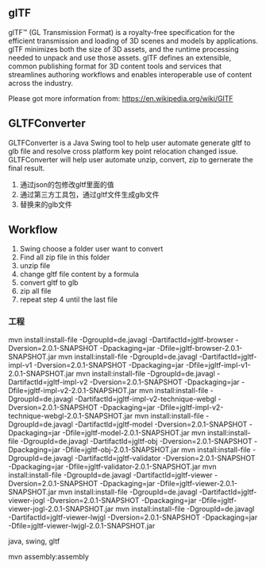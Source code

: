 ## glTF
glTF™ (GL Transmission Format) is a royalty-free specification for the efficient transmission and loading of 3D scenes and models by applications. glTF minimizes both the size of 3D assets, and the runtime processing needed to unpack and use those assets. glTF defines an extensible, common publishing format for 3D content tools and services that streamlines authoring workflows and enables interoperable use of content across the industry.

Please got more information from: https://en.wikipedia.org/wiki/GlTF

## GLTFConverter
GLTFConverter is a Java Swing tool to help user automate generate gltf to glb file and resolve cross platform key point relocation changed issue.
GLTFConverter will help user automate unzip, convert, zip to gernerate the final result.



1. 通过json的包修改gltf里面的值
2. 通过第三方工具包，通过gltf文件生成glb文件
3. 替换来的glb文件

## Workflow
1. Swing choose a folder user want to convert
2. Find all zip file in this folder
3. unzip file
4. change gltf file content by a formula
5. convert gltf to glb
6. zip all file
7. repeat step 4 until the last file

### 工程
mvn install:install-file  -DgroupId=de.javagl -DartifactId=jgltf-browser -Dversion=2.0.1-SNAPSHOT -Dpackaging=jar -Dfile=jgltf-browser-2.0.1-SNAPSHOT.jar
mvn install:install-file  -DgroupId=de.javagl -DartifactId=jgltf-impl-v1 -Dversion=2.0.1-SNAPSHOT -Dpackaging=jar -Dfile=jgltf-impl-v1-2.0.1-SNAPSHOT.jar
mvn install:install-file  -DgroupId=de.javagl -DartifactId=jgltf-impl-v2 -Dversion=2.0.1-SNAPSHOT -Dpackaging=jar -Dfile=jgltf-impl-v2-2.0.1-SNAPSHOT.jar
mvn install:install-file  -DgroupId=de.javagl -DartifactId=jgltf-impl-v2-technique-webgl -Dversion=2.0.1-SNAPSHOT -Dpackaging=jar -Dfile=jgltf-impl-v2-technique-webgl-2.0.1-SNAPSHOT.jar
mvn install:install-file  -DgroupId=de.javagl -DartifactId=jgltf-model -Dversion=2.0.1-SNAPSHOT -Dpackaging=jar -Dfile=jgltf-model-2.0.1-SNAPSHOT.jar
mvn install:install-file  -DgroupId=de.javagl -DartifactId=jgltf-obj -Dversion=2.0.1-SNAPSHOT -Dpackaging=jar -Dfile=jgltf-obj-2.0.1-SNAPSHOT.jar
mvn install:install-file  -DgroupId=de.javagl -DartifactId=jgltf-validator -Dversion=2.0.1-SNAPSHOT -Dpackaging=jar -Dfile=jgltf-validator-2.0.1-SNAPSHOT.jar
mvn install:install-file  -DgroupId=de.javagl -DartifactId=jgltf-viewer -Dversion=2.0.1-SNAPSHOT -Dpackaging=jar -Dfile=jgltf-viewer-2.0.1-SNAPSHOT.jar
mvn install:install-file  -DgroupId=de.javagl -DartifactId=jgltf-viewer-jogl -Dversion=2.0.1-SNAPSHOT -Dpackaging=jar -Dfile=jgltf-viewer-jogl-2.0.1-SNAPSHOT.jar
mvn install:install-file  -DgroupId=de.javagl -DartifactId=jgltf-viewer-lwjgl -Dversion=2.0.1-SNAPSHOT -Dpackaging=jar -Dfile=jgltf-viewer-lwjgl-2.0.1-SNAPSHOT.jar

java, swing, gltf

mvn assembly:assembly
